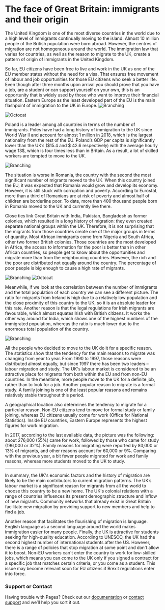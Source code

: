 # The face of Great Britain: immigrants and their origin

The United Kingdom is one of the most diverse countries in the world due to a high level of immigrants continually moving to the island. Almost 10 million people of the British population were born abroad. However, the centres of migration are not homogeneous around the world. The immigration law that varies for countries, as well as the reason to migrate to the UK, create a pattern of origin of immigrants in the United Kingdom.

So far, EU citizens have been free to live and work in the UK as one of the EU member states without the need for a visa. That ensures free movement of labour and job opportunities for those EU citizens who seek a better life. Even though after three months upon arrival you should prove that you have a job, are a student or can support yourself on your own, this is an opportunity that is widely used by those who want to improve their financial situation. Eastern Europe as the least developed part of the EU is the main flashpoint of immigration to the UK in Europe. 
![Branching](https://raw.githubusercontent.com/bondmariia/bondmariia.github.io/master/56737225_590475631454925_7109612734055972864_n.png)

![Octocat](https://github.com/bondmariia/bondmariia.github.io/blob/master/bar_population.png?raw=true)

Poland is a leader among all countries in terms of the number of immigrants. Poles have had a long history of immigration to the UK since World War II and account for almost 1 million in 2018, which is the largest nationality from the rest of the EU. Poland’s GDP per capita is significantly lower than the UK’s ($15.4 and $ 42.6 respectively) with the average hourly wage 13$, which is four times less than in Britain. As a result, a lot of skilled workers are tempted to move to the UK.

![Branching](https://github.com/bondmariia/bondmariia.github.io/blob/master/map_population_eu.png?raw=true)

The situation is worse in Romania, the country with the second the most significant number of migrants moved to the UK. When this country joined the EU, it was expected that Romania would grow and develop its economy. However, it is still stuck with corruption and poverty. According to Eurostat, more than a third of Romanians are at risk of poverty and almost half of children are borderline poor. To date, more than 400 thousand people born in Romania moved to the UK and currently live there.

Close ties link Great Britain with India, Pakistan, Bangladesh as former colonies, which resulted in a long history of migration: they even created separate national groups within the UK. Therefore, it is not surprising that the migrants from those countries create one of the major groups in terms of quantity. Most African immigrants come from Nigeria and South Africa, other two former British colonies. Those countries are the most developed in Africa, the access to information for the poor is better than in other African countries, so people get to know about the opportunities and migrate more than from the neighbouring countries. However, the rich and the poor are distributed not equally around the country. The percentage of poor people is big enough to cause a high rate of migrants. 

![Branching](https://github.com/bondmariia/bondmariia.github.io/blob/master/56425641_505404453325335_222589781081587712_n.png?raw=true)
![Octocat](https://github.com/bondmariia/bondmariia.github.io/blob/master/bar_ratio.png?raw=true)

Meanwhile, if we look at the correlation between the number of immigrants and the total population of each country we can see a different picture. The ratio for migrants from Ireland is high due to a relatively low population and the close proximity of this country to the UK, so it is an absolute leader for this rate. Another reason is that the legal regulations for Irish migrants are favourable, which almost equates Irish with British citizens.  It works the other way around for India, which shows one of the highest numbers of the immigrated population, whereas the ratio is much lower due to the enormous total population of the country.

![Branching](https://github.com/bondmariia/bondmariia.github.io/blob/master/reasons.png?raw=true)

All the people who decided to move to the UK do it for a specific reason. The statistics show that the tendency for the main reasons to migrate was changing from year to year. From 1990 to 1997, those reasons were distributed almost equally, but since 1997 there has been two leaders – labour migration and study. The UK's labour market is considered to be an attractive place for migrants from both within the EU and from non-EU countries. In the meantime, more people move to the UK for a definite job, rather than to look for a job. Another popular reason to migrate is a formal study. A family joining is one of the least popular reasons and remains relatively stable throughout this period.

A geographical location also determines the tendency to migrate for a particular reason. Non-EU citizens tend to move for formal study or family joining, whereas EU citizens usually come for work (Office for National Statistics). Inside EU countries, Eastern Europe represents the highest figures for work migration.

In 2017, according to the last available data, the picture was the following: about 276,000 (55%) came for work, followed by those who came for study (196,000 or 32%). Family reasons for migrating were reported by 80,000 or 13% of migrants, and other reasons account for 60,000 or 9%. Comparing with the previous year, a bit fewer people migrated for work and family reasons, whereas more students moved to the UK to study.

* * *

In summary, the UK's economic factors and the history of migration are likely to be the main contributors to current migration patterns. The UK’s labour market is a significant reason for migrants from all the world to choose this country to be a new home. The UK's colonial relations with a range of countries influences its present demographic structure and inflow of new migrants. Community networks that already exist in Great Britain facilitate new migration by providing support to new members and help to find a job. 

Another reason that facilitates the flourishing of migration is language. English language as a second language around the world makes immigration easier for many people. Finally, the UK is attractive for students seeking for high-quality education. According to UNESCO, the UK had the second highest number of international students after the US.
However, there is a range of policies that stop migration at some point and don't allow it to boost. Non-EU workers can't enter the country to work for low-skilled jobs, which means you can come to the UK only if you signed a contract for a specific job that matches certain criteria, or you come as a student. This issue may become relevant soon for EU citizens if Brexit regulations enter into force.


### Support or Contact

Having trouble with Pages? Check out our [documentation](https://help.github.com/categories/github-pages-basics/) or [contact support](https://github.com/contact) and we’ll help you sort it out.
